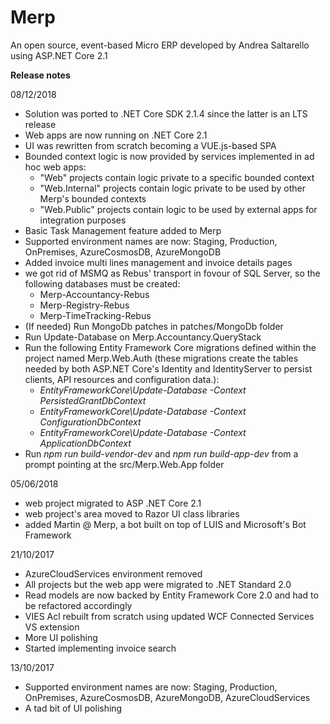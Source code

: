 # Merp
An open source, event-based Micro ERP developed by Andrea Saltarello using ASP.NET Core 2.1

**Release notes**

08/12/2018
- Solution was ported to .NET Core SDK 2.1.4 since the latter is an LTS release
- Web apps are now running on .NET Core 2.1
- UI was rewritten from scratch becoming a VUE.js-based SPA
- Bounded context logic is now provided by services implemented in ad hoc web apps:
    - "Web" projects contain logic private to a specific bounded context
    - "Web.Internal" projects contain logic private to be used by other Merp's bounded contexts
    - "Web.Public" projects contain logic to be used by external apps for integration purposes
- Basic Task Management feature added to Merp
- Supported environment names are now: Staging, Production, OnPremises, AzureCosmosDB, AzureMongoDB
- Added invoice multi lines management and invoice details pages
- we got rid of MSMQ as Rebus' transport in fovour of SQL Server, so the following databases must be created:
    - Merp-Accountancy-Rebus
    - Merp-Registry-Rebus
    - Merp-TimeTracking-Rebus
- (If needed) Run MongoDb patches in patches/MongoDb folder
- Run Update-Database on Merp.Accountancy.QueryStack
- Run the following Entity Framework Core migrations defined within the project named Merp.Web.Auth (these migrations create the tables needed by both ASP.NET Core's Identity and IdentityServer to persist clients, API resources and configuration data.):
    - *EntityFrameworkCore\Update-Database -Context PersistedGrantDbContext*
    - *EntityFrameworkCore\Update-Database -Context ConfigurationDbContext*
    - *EntityFrameworkCore\Update-Database -Context ApplicationDbContext*
- Run *npm run build-vendor-dev* and *npm run build-app-dev* from a prompt pointing at the src/Merp.Web.App folder
    

05/06/2018
- web project migrated to ASP .NET Core 2.1
- web project's area moved to Razor UI class libraries
- added Martin @ Merp, a bot built on top of LUIS and Microsoft's Bot Framework

21/10/2017
- AzureCloudServices environment removed
- All projects but the web app were migrated to .NET Standard 2.0
- Read models are now backed by Entity Framework Core 2.0 and had to be refactored accordingly
- VIES Acl rebuilt from scratch using updated WCF Connected Services VS extension
- More UI polishing
- Started implementing invoice search

13/10/2017
- Supported environment names are now: Staging, Production, OnPremises, AzureCosmosDB, AzureMongoDB, AzureCloudServices
- A tad bit of UI polishing